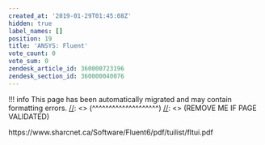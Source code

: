 ```yaml
---
created_at: '2019-01-29T01:45:08Z'
hidden: true
label_names: []
position: 19
title: 'ANSYS: Fluent'
vote_count: 0
vote_sum: 0
zendesk_article_id: 360000723196
zendesk_section_id: 360000040076
---
```



[//]: <> (REMOVE ME IF PAGE VALIDATED)
[//]: <> (vvvvvvvvvvvvvvvvvvvv)
!!! info
    This page has been automatically migrated and may contain formatting errors.
[//]: <> (^^^^^^^^^^^^^^^^^^^^)
[//]: <> (REMOVE ME IF PAGE VALIDATED)
<p>https://www.sharcnet.ca/Software/Fluent6/pdf/tuilist/fltui.pdf</p>